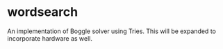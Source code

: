 # wordsearch
 
An implementation of Boggle solver using Tries. This will be expanded to incorporate hardware as well.
